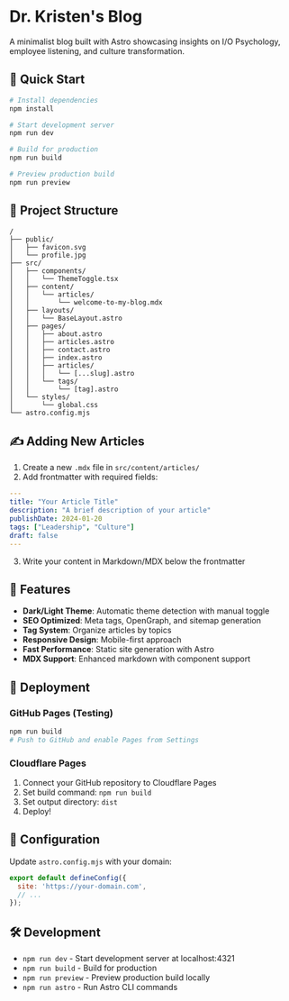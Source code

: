 # Dr. Kristen's Blog

A minimalist blog built with Astro showcasing insights on I/O Psychology, employee listening, and culture transformation.

## 🚀 Quick Start

```bash
# Install dependencies
npm install

# Start development server
npm run dev

# Build for production
npm run build

# Preview production build
npm run preview
```

## 📁 Project Structure

```
/
├── public/
│   ├── favicon.svg
│   └── profile.jpg
├── src/
│   ├── components/
│   │   └── ThemeToggle.tsx
│   ├── content/
│   │   └── articles/
│   │       └── welcome-to-my-blog.mdx
│   ├── layouts/
│   │   └── BaseLayout.astro
│   ├── pages/
│   │   ├── about.astro
│   │   ├── articles.astro
│   │   ├── contact.astro
│   │   ├── index.astro
│   │   ├── articles/
│   │   │   └── [...slug].astro
│   │   └── tags/
│   │       └── [tag].astro
│   └── styles/
│       └── global.css
└── astro.config.mjs
```

## ✍️ Adding New Articles

1. Create a new `.mdx` file in `src/content/articles/`
2. Add frontmatter with required fields:

```yaml
---
title: "Your Article Title"
description: "A brief description of your article"
publishDate: 2024-01-20
tags: ["Leadership", "Culture"]
draft: false
---
```

3. Write your content in Markdown/MDX below the frontmatter

## 🎨 Features

- **Dark/Light Theme**: Automatic theme detection with manual toggle
- **SEO Optimized**: Meta tags, OpenGraph, and sitemap generation
- **Tag System**: Organize articles by topics
- **Responsive Design**: Mobile-first approach
- **Fast Performance**: Static site generation with Astro
- **MDX Support**: Enhanced markdown with component support

## 🚀 Deployment

### GitHub Pages (Testing)
```bash
npm run build
# Push to GitHub and enable Pages from Settings
```

### Cloudflare Pages
1. Connect your GitHub repository to Cloudflare Pages
2. Set build command: `npm run build`
3. Set output directory: `dist`
4. Deploy!

## 📝 Configuration

Update `astro.config.mjs` with your domain:
```js
export default defineConfig({
  site: 'https://your-domain.com',
  // ...
});
```

## 🛠️ Development

- `npm run dev` - Start development server at localhost:4321
- `npm run build` - Build for production
- `npm run preview` - Preview production build locally
- `npm run astro` - Run Astro CLI commands